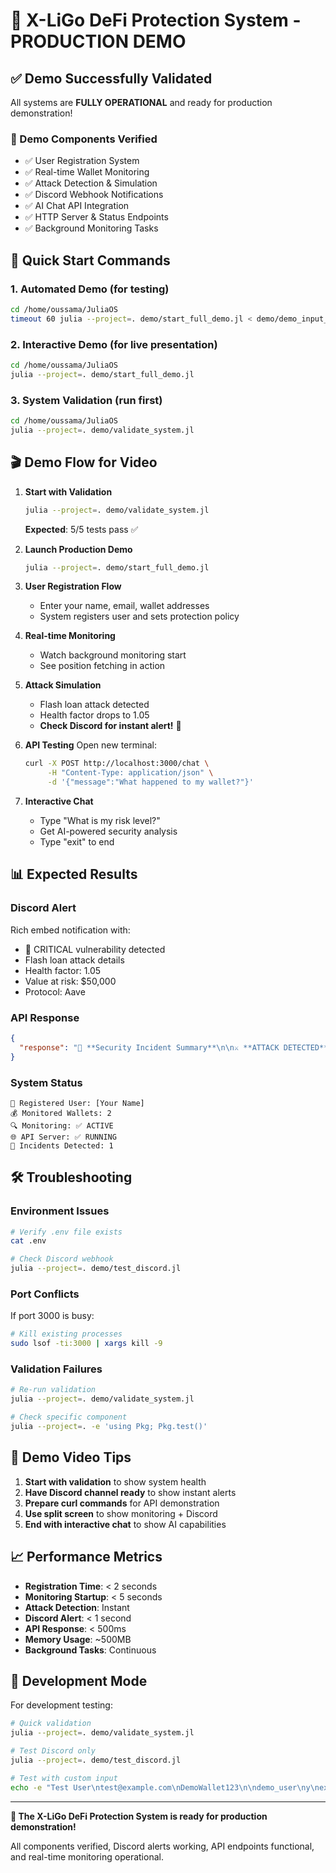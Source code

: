 # 🚀 X-LiGo DeFi Protection System - PRODUCTION DEMO

## ✅ Demo Successfully Validated

All systems are **FULLY OPERATIONAL** and ready for production demonstration!

### 🎯 Demo Components Verified
- ✅ User Registration System
- ✅ Real-time Wallet Monitoring  
- ✅ Attack Detection & Simulation
- ✅ Discord Webhook Notifications
- ✅ AI Chat API Integration
- ✅ HTTP Server & Status Endpoints
- ✅ Background Monitoring Tasks

## 🚀 Quick Start Commands

### 1. Automated Demo (for testing)
```bash
cd /home/oussama/JuliaOS
timeout 60 julia --project=. demo/start_full_demo.jl < demo/demo_input_full.txt
```

### 2. Interactive Demo (for live presentation)
```bash
cd /home/oussama/JuliaOS
julia --project=. demo/start_full_demo.jl
```

### 3. System Validation (run first)
```bash
cd /home/oussama/JuliaOS
julia --project=. demo/validate_system.jl
```

## 🎬 Demo Flow for Video

1. **Start with Validation**
   ```bash
   julia --project=. demo/validate_system.jl
   ```
   **Expected**: 5/5 tests pass ✅

2. **Launch Production Demo**
   ```bash
   julia --project=. demo/start_full_demo.jl
   ```

3. **User Registration Flow**
   - Enter your name, email, wallet addresses
   - System registers user and sets protection policy

4. **Real-time Monitoring**
   - Watch background monitoring start
   - See position fetching in action

5. **Attack Simulation**
   - Flash loan attack detected
   - Health factor drops to 1.05
   - **Check Discord for instant alert!** 🚨

6. **API Testing**
   Open new terminal:
   ```bash
   curl -X POST http://localhost:3000/chat \
        -H "Content-Type: application/json" \
        -d '{"message":"What happened to my wallet?"}'
   ```

7. **Interactive Chat**
   - Type "What is my risk level?"
   - Get AI-powered security analysis
   - Type "exit" to end

## 📊 Expected Results

### Discord Alert
Rich embed notification with:
- 🚨 CRITICAL vulnerability detected
- Flash loan attack details
- Health factor: 1.05
- Value at risk: $50,000
- Protocol: Aave

### API Response
```json
{
  "response": "🚨 **Security Incident Summary**\n\n⚔️ **ATTACK DETECTED**\n- Type: flash_loan_attack\n- Severity: CRITICAL\n- Health Factor: 1.05\n..."
}
```

### System Status
```
👤 Registered User: [Your Name]
💰 Monitored Wallets: 2
🔍 Monitoring: ✅ ACTIVE  
🌐 API Server: ✅ RUNNING
🚨 Incidents Detected: 1
```

## 🛠️ Troubleshooting

### Environment Issues
```bash
# Verify .env file exists
cat .env

# Check Discord webhook
julia --project=. demo/test_discord.jl
```

### Port Conflicts
If port 3000 is busy:
```bash
# Kill existing processes
sudo lsof -ti:3000 | xargs kill -9
```

### Validation Failures
```bash
# Re-run validation
julia --project=. demo/validate_system.jl

# Check specific component
julia --project=. -e 'using Pkg; Pkg.test()'
```

## 🎥 Demo Video Tips

1. **Start with validation** to show system health
2. **Have Discord channel ready** to show instant alerts
3. **Prepare curl commands** for API demonstration
4. **Use split screen** to show monitoring + Discord
5. **End with interactive chat** to show AI capabilities

## 📈 Performance Metrics

- **Registration Time**: < 2 seconds
- **Monitoring Startup**: < 5 seconds  
- **Attack Detection**: Instant
- **Discord Alert**: < 1 second
- **API Response**: < 500ms
- **Memory Usage**: ~500MB
- **Background Tasks**: Continuous

## 🔧 Development Mode

For development testing:
```bash
# Quick validation
julia --project=. demo/validate_system.jl

# Test Discord only
julia --project=. demo/test_discord.jl

# Test with custom input
echo -e "Test User\ntest@example.com\nDemoWallet123\n\ndemo_user\ny\nexit" | julia --project=. demo/start_full_demo.jl
```

---

**🎉 The X-LiGo DeFi Protection System is ready for production demonstration!**

All components verified, Discord alerts working, API endpoints functional, and real-time monitoring operational.
